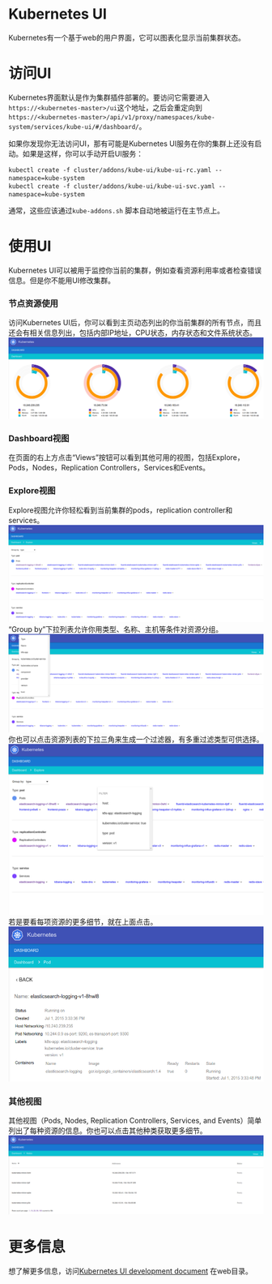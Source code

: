 
# Kubernetes UI

Kubernetes有一个基于web的用户界面，它可以图表化显示当前集群状态。

# 访问UI

Kubernetes界面默认是作为集群插件部署的。要访问它需要进入`https://<kubernetes-master>/ui`这个地址，之后会重定向到`https://<kubernetes-master>/api/v1/proxy/namespaces/kube-system/services/kube-ui/#/dashboard/`。

如果你发现你无法访问UI，那有可能是Kubernetes UI服务在你的集群上还没有启动。如果是这样，你可以手动开启UI服务：
```
kubectl create -f cluster/addons/kube-ui/kube-ui-rc.yaml --namespace=kube-system
kubectl create -f cluster/addons/kube-ui/kube-ui-svc.yaml --namespace=kube-system

```
通常，这些应该通过`kube-addons.sh` 脚本自动地被运行在主节点上。

# 使用UI

Kubernetes UI可以被用于监控你当前的集群，例如查看资源利用率或者检查错误信息。但是你不能用UI修改集群。


### 节点资源使用

访问Kubernetes UI后，你可以看到主页动态列出的你当前集群的所有节点，而且还会有相关信息列出，包括内部IP地址，CPU状态，内存状态和文件系统状态。
![](k8s-ui-overview.png)


### Dashboard视图

在页面的右上方点击“Views”按钮可以看到其他可用的视图，包括Explore，Pods，Nodes，Replication Controllers，Services和Events。

### Explore视图

Explore视图允许你轻松看到当前集群的pods，replication controller和services。
![](k8s-ui-explore.png)
“Group by”下拉列表允许你用类型、名称、主机等条件对资源分组。
![](k8s-ui-explore-groupby.png)
你也可以点击资源列表的下拉三角来生成一个过滤器，有多重过滤类型可供选择。
![](k8s-ui-explore-filter.png)
若是要看每项资源的更多细节，就在上面点击。
![](k8s-ui-explore-poddetail.png)

### 其他视图

其他视图（Pods, Nodes, Replication Controllers, Services, and Events）简单列出了每种资源的信息。你也可以点击其他种类获取更多细节。
![](k8s-ui-nodes.png)

# 更多信息


想了解更多信息，访问[Kubernetes UI development document](http://releases.k8s.io/v1.0.6/www/README.md) 在web目录。

